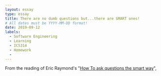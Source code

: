 ```yaml
---
layout: essay
type: essay
title: There are no dumb questions but...there are SMART ones!
# All dates must be YYYY-MM-DD format!
date: 2019-09-12
labels:
  - Software Engineering
  - Learning
  - ICS314
  - Homework
  -
---
```


From the reading of Eric Raymond's "<a href = "http://www.catb.org/esr/faqs/smart-questions.html">How To ask questions the smart way<a>", 


